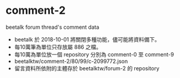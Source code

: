 # comment-2

beetalk forum thread's comment data 

  - beetalk 於 2018-10-01 將關閉多種功能，儘可能將資料備下。
  - 每10萬筆為單位只存放屬 886 之檔。
  - 每10萬為單位放一個 repository 分別為 comment-0 至 comment-9
  - beetalktw/comment-2/80/99/c-2099772.json
  - 留言資料所依附的主體存於 beetalktw/forum-2 的 repository

